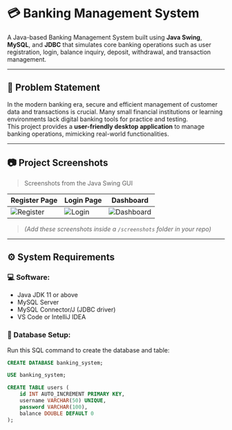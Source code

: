 # 💳 Banking Management System

A Java-based Banking Management System built using **Java Swing**, **MySQL**, and **JDBC** that simulates core banking operations such as user registration, login, balance inquiry, deposit, withdrawal, and transaction management.

---

## 🧩 Problem Statement

In the modern banking era, secure and efficient management of customer data and transactions is crucial. Many small financial institutions or learning environments lack digital banking tools for practice and testing.  
This project provides a **user-friendly desktop application** to manage banking operations, mimicking real-world functionalities.

---

## 📷 Project Screenshots

> Screenshots from the Java Swing GUI

| Register Page | Login Page | Dashboard |
|---------------|------------|-----------|
| ![Register](screenshots/register.png) | ![Login](screenshots/login.png) | ![Dashboard](screenshots/dashboard.png) |

> *(Add these screenshots inside a `/screenshots` folder in your repo)*

---

## ⚙️ System Requirements

### 💻 Software:
- Java JDK 11 or above
- MySQL Server
- MySQL Connector/J (JDBC driver)
- VS Code or IntelliJ IDEA

### 🧪 Database Setup:
Run this SQL command to create the database and table:

```sql
CREATE DATABASE banking_system;

USE banking_system;

CREATE TABLE users (
    id INT AUTO_INCREMENT PRIMARY KEY,
    username VARCHAR(50) UNIQUE,
    password VARCHAR(100),
    balance DOUBLE DEFAULT 0
);
